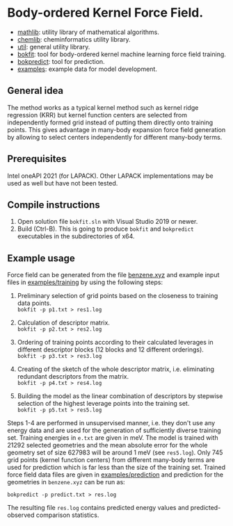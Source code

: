 # Body-ordered Kernel Force Field.

* [mathlib](mathlib): utility library of mathematical algorithms.
* [chemlib](chemlib): cheminformatics utility library.
* [util](util): general utility library.
* [bokfit](bokfit): tool for body-ordered kernel machine learning force field training.
* [bokpredict](bokpredict): tool for prediction.
* [examples](examples): example data for model development.

## General idea

The method works as a typical kernel method such as kernel ridge regression (KRR) but kernel function centers are selected from independently formed grid instead
of putting them directly onto training points. This gives advantage in many-body expansion force field generation by allowing to select
centers independently for different many-body terms.

## Prerequisites

Intel oneAPI 2021 (for LAPACK). Other LAPACK implementations may be used as well but have not been tested.

## Compile instructions

1. Open solution file `bokfit.sln` with Visual Studio 2019 or newer.
1. Build (Ctrl-B). This is going to produce `bokfit` and `bokpredict` executables in the subdirectories of x64.

## Example usage

Force field can be generated from the file [benzene.xyz](http://www.quantum-machine.org/gdml/data/xyz/md17_benzene2017.zip) and example input files in [examples/training](examples/training) by using the following steps:

1) Preliminary selection of grid points based on the closeness to training data points.  
`bokfit -p p1.txt > res1.log`

2) Calculation of descriptor matrix.  
`bokfit -p p2.txt > res2.log`

3) Ordering of training points according to their calculated leverages in different descriptor blocks (12 blocks and 12 different orderings).  
`bokfit -p p3.txt > res3.log`

4) Creating of the sketch of the whole descriptor matrix, i.e. eliminating redundant descriptors from the matrix.  
`bokfit -p p4.txt > res4.log`

5) Building the model as the linear combination of descriptors by stepwise selection of the highest leverage points into the training set.  
`bokfit -p p5.txt > res5.log`

Steps 1-4 are performed in unsupervised manner, i.e. they don't use any energy data and are used for the generation of sufficiently diverse training set.
Training energies in `e.txt` are given in meV. The model is trained with 21292 selected geometries and the mean absolute error for the whole geometry set of size 627983 will
be around 1 meV (see `res5.log`). Only 745 grid points (kernel function centers) from different many-body terms are used for prediction which is far less than the size of the
training set.
Trained force field data files are given in [examples/prediction](examples/prediction) and prediction for the geometries in `benzene.xyz` can be run as:

`bokpredict -p predict.txt > res.log`

The resulting file `res.log` contains predicted energy values and predicted-observed comparison statistics.
